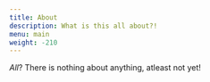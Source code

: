 ```yaml
---
title: About
description: What is this all about?!
menu: main
weight: -210
---
```


_All_? There is nothing about anything, atleast not yet!

